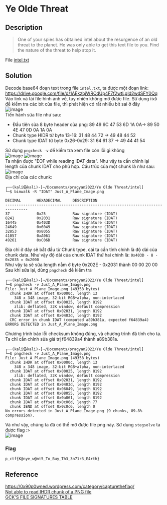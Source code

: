 # Ye Olde Threat
## Description
> One of your spies has obtained intel about the resurgence of an old threat to the planet. He was only able to get this text file to you. Find the nature of the threat to help stop it.    

File [intel.txt](https://github.com/Butterflies4/pragyan-ctf-22/edit/main/Forensics/Ye%20Olde%20Threat/intel.txt)
## Solution
Decode base64 đoạn text trong file `intel.txt`, ta được một đoạn link: https://drive.google.com/file/d/1AEkzbjWRCdUp4F7f2wtLgId2wdSFY0Qq     
Vào link và tải file hình ảnh về, tuy nhiên không mở được file. Sử dụng `HxD` để kiểm tra các bit của file, thì phát hiện có rất nhiều bit sai ở đây      
![image](https://user-images.githubusercontent.com/62021009/157281195-00fd0391-eb34-4b8f-8e25-2a67304a6251.png)         
Tiến hành sửa file như sau:
- Đầu tiên sửa 8 byte header của png: 89 49 6C 47 53 6D 1A 0A-> 89 50 4E 47 0D 0A 1A 0A
- Chunk type HIDR từ byte 13-16: 31 48 44 72 -> 49 48 44 52
- Chunk type IDAT từ byte 0x26-0x29: 31 64 61 37 -> 49 44 41 54

Sử dụng `pngcheck -v` để kiểm tra xem file còn lỗi gì không        
![image](https://user-images.githubusercontent.com/62021009/157286001-d6875406-f04f-4a21-9053-f266a621cfb3.png)
![image](https://user-images.githubusercontent.com/62021009/157283830-292092a9-185c-43f3-9c9b-4df53f78ccab.png)            
Ta nhận được "EOF while reading IDAT data". Như vậy ta cần chỉnh lại length của chunk IDAT cho phù hợp. Cấu trúc của một chunk là như sau:         
![image](https://user-images.githubusercontent.com/62021009/157284368-b7617d01-a835-4302-801e-789fa76884e7.png)             
Địa chỉ của các chunk:              
```
┌──(kali㉿kali)-[~/Documents/pragyan2022/Ye Olde Threat/intel]
└─$ binwalk -R "IDAT" Just_A_Plane_Image.png

DECIMAL       HEXADECIMAL     DESCRIPTION
--------------------------------------------------------------------------------
37            0x25            Raw signature (IDAT)
8241          0x2031          Raw signature (IDAT)
16445         0x403D          Raw signature (IDAT)
24649         0x6049          Raw signature (IDAT)
32853         0x8055          Raw signature (IDAT)
41057         0xA061          Raw signature (IDAT)
49261         0xC06D          Raw signature (IDAT)
```

Địa chỉ ở đây sẽ bắt đầu từ Chunk type, cái ta cần tính chính là độ dài của chunk data. Như vậy độ dài của chunk IDAT thứ hai chính là: `0x403D - 8 - 0x2035 = 0x2000`     
Như vậy ta sẽ sửa length nằm ở byte 0x202E - 0x2031 thành 00 00 20 00     
Sau khi sửa lại, dùng `pngcheck` để kiểm tra       
```
┌──(kali㉿kali)-[~/Documents/pragyan2022/Ye Olde Threat/intel]
└─$ pngcheck -v Just_A_Plane_Image.png
File: Just_A_Plane_Image.png (49358 bytes)
  chunk IHDR at offset 0x0000c, length 13
    348 x 348 image, 32-bit RGB+alpha, non-interlaced
  chunk IDAT at offset 0x00025, length 8192
    zlib: deflated, 32K window, default compression
  chunk IDAT at offset 0x02031, length 8192
  chunk IDAT at offset 0x0403d, length 8192
  CRC error in chunk IDAT (computed a89b381a, expected f64839a4)
ERRORS DETECTED in Just_A_Plane_Image.png
```
Chương trình báo lỗi checksum không đúng, và chương trình đã tính cho ta. Ta chỉ cần chỉnh sửa giá trị f64839a4 thành a89b381a.
```
┌──(kali㉿kali)-[~/Documents/pragyan2022/Ye Olde Threat/intel]
└─$ pngcheck -v Just_A_Plane_Image.png
File: Just_A_Plane_Image.png (49358 bytes)
  chunk IHDR at offset 0x0000c, length 13
    348 x 348 image, 32-bit RGB+alpha, non-interlaced
  chunk IDAT at offset 0x00025, length 8192
    zlib: deflated, 32K window, default compression
  chunk IDAT at offset 0x02031, length 8192
  chunk IDAT at offset 0x0403d, length 8192
  chunk IDAT at offset 0x06049, length 8192
  chunk IDAT at offset 0x08055, length 8192
  chunk IDAT at offset 0x0a061, length 8192
  chunk IDAT at offset 0x0c06d, length 77
  chunk IEND at offset 0x0c0c6, length 0
No errors detected in Just_A_Plane_Image.png (9 chunks, 89.8% compression).
```
Và như vậy, chúng ta đã có thể mở được file png này.
Sử dụng `stegsolve` ta được flag :>    
![image](https://user-images.githubusercontent.com/62021009/157287495-09070f8f-da5d-4d41-a1be-e75f4e236aa0.png)
### Flag
`p_ctf{K@nye_w@nt5_To_Buy_Th3_3n71r3_E4rth}`
## Reference
https://0x90p0wned.wordpress.com/category/capturetheflag/          
[Not able to read IHDR chunk of a PNG file](https://stackoverflow.com/questions/54845745/not-able-to-read-ihdr-chunk-of-a-png-file)            
[GCK'S FILE SIGNATURES TABLE](https://www.garykessler.net/library/file_sigs.html)
